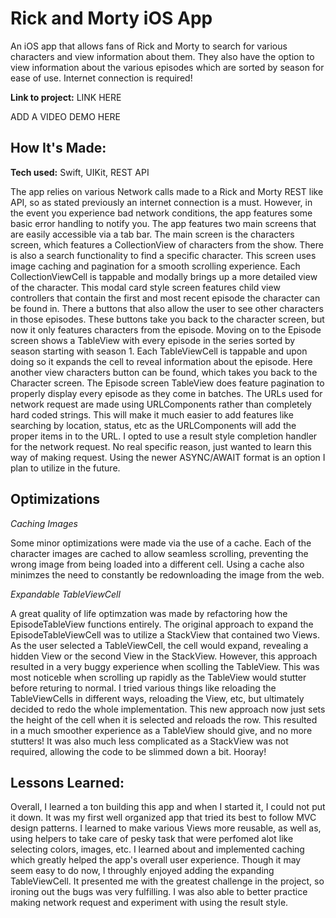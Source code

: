 # Rick and Morty iOS App
An iOS app that allows fans of Rick and Morty to search for various characters and view information about them. They also have the option to view information about the various episodes which are sorted by season for ease of use. Internet connection is required!

**Link to project:** LINK HERE

ADD A VIDEO DEMO HERE


## How It's Made:

**Tech used:** Swift, UIKit, REST API

The app relies on various Network calls made to a Rick and Morty REST like API, so as stated previously an internet connection is a must. However, in the event you experience bad network conditions, the app features some basic error handling to notify you. The app features two main screens that are easily accessible via a tab bar. The main screen is the characters screen, which features a CollectionView of characters from the show. There is also a search functionality to find a specific character. This screen uses image caching and pagination for a smooth scrolling experience. Each CollectionViewCell is tappable and modally brings up a more detailed view of the character. This modal card style screen features child view controllers that contain the first and most recent episode the character can be found in. There a buttons that also allow the user to see other characters in those episodes. These buttons take you back to the character screen, but now it only features characters from the episode. Moving on to the Episode screen shows a TableView with every episode in the series sorted by season starting with season 1. Each TableViewCell is tappable and upon doing so it expands the cell to reveal information about the episode. Here another view characters button can be found, which takes you back to the Character screen. The Episode screen TableView does feature pagination to properly display every episode as they come in batches. The URLs used for network request are made using URLComponents rather than completely hard coded strings. This will make it much easier to add features like searching by location, status, etc as the URLComponents will add the proper items in to the URL. I opted to use a result style completion handler for the network request. No real specific reason, just wanted to learn this way of making request. Using the newer ASYNC/AWAIT format is an option I plan to utilize in the future.


## Optimizations
*Caching Images*

Some minor optimizations were made via the use of a cache. Each of the character images are cached to allow seamless scrolling, preventing the wrong image from being loaded into a different cell. Using a cache also minimzes the need to constantly be redownloading the image from the web.

*Expandable TableViewCell*

A great quality of life optimzation was made by refactoring how the EpisodeTableView functions entirely. The original approach to expand the EpisodeTableViewCell was to utilize a StackView that contained two Views. As the user selected a TableViewCell, the cell would expand, revealing a hidden View or the second View in the StackView. However, this approach resulted in a very buggy experience when scolling the TableView. This was most noticeble when scrolling up rapidly as the TableView would stutter before returing to normal. I tried various things like reloading the TableViewCells in different ways, reloading the View, etc, but ultimately decided to redo the whole implementation. This new approach now just sets the height of the cell when it is selected and reloads the row. This resulted in a much smoother experience as a TableView should give, and no more stutters! It was also much less complicated as a StackView was not required, allowing the code to be slimmed down a bit. Hooray!


## Lessons Learned:
Overall, I learned a ton building this app and when I started it, I could not put it down. It was my first well organized app that tried its best to follow MVC design patterns. I learned to make various Views more reusable, as well as, using helpers to take care of pesky task that were perfomed alot like selecting colors, images, etc. I learned about and implemented caching which greatly helped the app's overall user experience. Though it may seem easy to do now, I throughly enjoyed adding the expanding TableViewCell. It presented me with the greatest challenge in the project, so ironing out the bugs was very fulfilling. I was also able to better practice making network request and experiment with using the result style.
